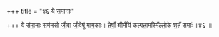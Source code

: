+++
title = "४६ ये समानाः"

+++
ये स॑मा॒नाः सम॑नसो जी॒वा जी॒वेषु॑ माम॒काः। तेषाँ॒ श्रीर्मयि॑ कल्पता॒मस्मिँल्लो॒के श॒तँ समाः॑ ॥४६ ॥